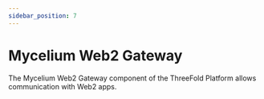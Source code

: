 ```yaml
---
sidebar_position: 7
---
```


# Mycelium Web2 Gateway

The Mycelium Web2 Gateway component of the ThreeFold Platform allows communication with Web2 apps.